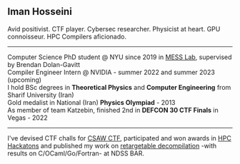 ## Iman Hosseini
Avid positivist. CTF player. Cybersec researcher. Physicist at heart. GPU connoisseur. HPC Compilers aficionado.
_________________
Computer Science PhD student @ NYU since 2019 in [MESS Lab](https://messlab.moyix.net/), supervised by Brendan Dolan-Gavitt </br>
Compiler Engineer Intern @ NVIDIA - summer 2022 and summer 2023 (upcoming) </br>
I hold BSc degrees in **Theoretical Physics** and **Computer Engineering** from Sharif University (Iran) </br>
Gold medalist in National (Iran) **Physics Olympiad** - 2013 </br> 
As member of team Katzebin, finished 2nd in **DEFCON 30 CTF Finals** in Vegas - 2022 </br>
_________________
I've devised CTF challs for [CSAW CTF](https://blog.osiris.cyber.nyu.edu/2020/12/01/cuda-reversing/), participated and won awards in [HPC Hackatons](https://community.arm.com/arm-community-blogs/b/high-performance-computing-blog/posts/aws-arm-ahug-hpc-cloud-hackathon) and published my work on [retargetable decompilation](https://www.ndss-symposium.org/ndss-paper/auto-draft-298/) -with results on C/OCaml/Go/Fortran- at NDSS BAR. 
